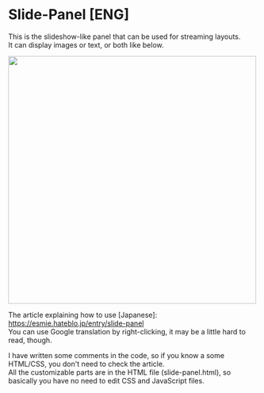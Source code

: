 # Slide-Panel [ENG]

This is the slideshow-like panel that can be used for streaming layouts.  
It can display images or text, or both like below.

<img src="https://user-images.githubusercontent.com/75773842/104001527-2380c600-51e3-11eb-831d-abbf95d7be7f.gif" width="500">

The article explaining how to use [Japanese]: https://esmie.hateblo.jp/entry/slide-panel  
You can use Google translation by right-clicking, it may be a little hard to read, though.

I have written some comments in the code, so if you know a some HTML/CSS, you don't need to check the article.  
All the customizable parts are in the HTML file (slide-panel.html), so basically you have no need to edit CSS and JavaScript files.

